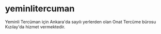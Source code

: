 # yeminlitercuman
Yeminli Tercüman için Ankara'da sayılı yerlerden olan Onat Tercüme bürosu Kızılay'da hizmet vermektedir.
